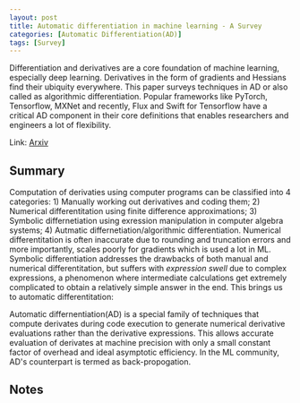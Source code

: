 ```yaml
---
layout: post
title: Automatic differentiation in machine learning - A Survey 
categories: [Automatic Differentiation(AD)]
tags: [Survey]
---
```


Differentiation and derivatives are a core foundation of machine learning, especially deep learning. Derivatives in the form of gradients and Hessians find their ubiquity everywhere. This paper surveys techniques in AD or also called as algorithmic differentiation. Popular frameworks like PyTorch, Tensorflow, MXNet and recently, Flux and Swift for Tensorflow have a critical AD component in their core definitions that enables researchers and engineers a lot of flexibility.   

Link: [Arxiv](https://arxiv.org/pdf/1502.05767.pdf)
<!--end_excerpt-->
## Summary
Computation of derivaties using computer programs can be classified into 4 categories: 1) Manually working out derivatives and coding them; 2) Numerical differentitation using finite difference approximations; 3) Symbolic differnetiation using exression manipulation in computer algebra systems; 4) Autmatic differnetiation/algorithmic differentiation. Numerical differentitation is often inaccurate due to rounding and truncation errors and more importantly, scales poorly for gradients which is used a lot in ML. Symbolic differentiation addresses the drawbacks of both manual and numerical differentitation, but suffers with _expression swell_ due to complex expressions, a phenomenon where intermediate calculations get extremely complicated to obtain a relatively simple answer in the end. This brings us to automatic differentitation:

Automatic differnentiation(AD) is a special family of techniques that compute derivates during code execution to generate numerical derivative evaluations rather than the derivative expressions. This allows accurate evaluation of derivates at machine precision with only a small constant factor of overhead and ideal asymptotic efficiency. In the ML community, AD's counterpart is termed as back-propogation. 

## Notes
